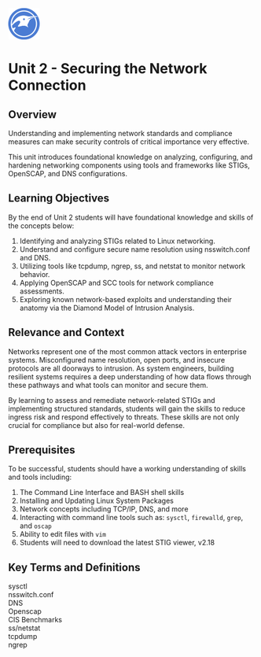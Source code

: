 <div class="flex-container">
        <img src="https://github.com/ProfessionalLinuxUsersGroup/img/blob/main/Assets/Logos/ProLUG_Round_Transparent_LOGO.png?raw=true" width="64" height="64"></img>
    <p>
        <h1>Unit 2 - Securing the Network Connection</h1>
    </p>
</div>

## Overview

Understanding and implementing network standards and compliance measures can make security controls of critical importance very effective.

This unit introduces foundational knowledge on analyzing, configuring, and hardening networking components using tools and frameworks like STIGs, OpenSCAP, and DNS configurations.

## Learning Objectives

By the end of Unit 2 students will have foundational knowledge and skills of
the concepts below:

1. Identifying and analyzing STIGs related to Linux networking.
2. Understand and configure secure name resolution using nsswitch.conf and DNS.
3. Utilizing tools like tcpdump, ngrep, ss, and netstat to monitor network behavior.
4. Applying OpenSCAP and SCC tools for network compliance assessments.
5. Exploring known network-based exploits and understanding their anatomy via the Diamond Model of Intrusion Analysis.

## Relevance and Context

Networks represent one of the most common attack vectors in enterprise systems. Misconfigured name
resolution, open ports, and insecure protocols are all doorways to intrusion. As system engineers,
building resilient systems requires a deep understanding of how data flows through these pathways
and what tools can monitor and secure them.

By learning to assess and remediate network-related STIGs and implementing structured standards,
students will gain the skills to reduce ingress risk and respond effectively to threats. These skills
are not only crucial for compliance but also for real-world defense.

## Prerequisites

To be successful, students should have a working understanding of skills and tools including:

1. The Command Line Interface and BASH shell skills
2. Installing and Updating Linux System Packages
3. Network concepts including TCP/IP, DNS, and more
4. Interacting with command line tools such as: `sysctl`, `firewalld`, `grep`, and `oscap`
5. Ability to edit files with `vim`
6. Students will need to download the latest STIG viewer, v2.18

## Key Terms and Definitions

sysctl  
nsswitch.conf  
DNS  
Openscap  
CIS Benchmarks  
ss/netstat  
tcpdump  
ngrep
